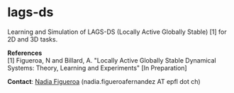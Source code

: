 # lags-ds
Learning and Simulation of LAGS-DS (Locally Active Globally Stable) [1] for 2D and 3D tasks.


**References**     
[1] Figueroa, N and Billard, A. "Locally Active Globally Stable Dynamical Systems: Theory, Learning and Experiments" [In Preparation]

**Contact**: [Nadia Figueroa](http://lasa.epfl.ch/people/member.php?SCIPER=238387) (nadia.figueroafernandez AT epfl dot ch)


